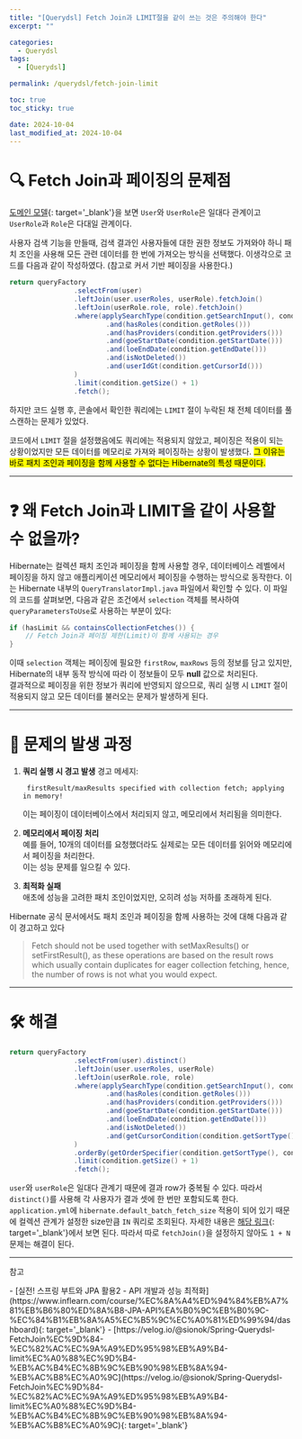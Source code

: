 ```yaml
---
title: "[Querydsl] Fetch Join과 LIMIT절을 같이 쓰는 것은 주의해야 한다"
excerpt: ""

categories:
  - Querydsl
tags:
  - [Querydsl]

permalink: /querydsl/fetch-join-limit

toc: true
toc_sticky: true

date: 2024-10-04
last_modified_at: 2024-10-04
---
```


# 🔍 Fetch Join과 페이징의 문제점

[도메인 모델](https://ijnooyah.github.io/spring-data-jpa/role#-%EB%8F%84%EB%A9%94%EC%9D%B8-%EB%AA%A8%EB%8D%B8%EA%B3%BC-%ED%85%8C%EC%9D%B4%EB%B8%94){: target='_blank'}을 보면 `User`와 `UserRole`은 일대다 관계이고 `UserRole`과 `Role`은 다대일 관계이다.  

사용자 검색 기능을 만들때, 검색 결과인 사용자들에 대한 권한 정보도 가져와야 하니 패치 조인을 사용해 모든 관련 데이터를 한 번에 가져오는 방식을 선택했다. 이생각으로 코드를 다음과 같이 작성하였다. (참고로 커서 기반 페이징을 사용한다.)

```java
return queryFactory
                .selectFrom(user)
                .leftJoin(user.userRoles, userRole).fetchJoin()
                .leftJoin(userRole.role, role).fetchJoin()
                .where(applySearchType(condition.getSearchInput(), condition.getSearchType())
                        .and(hasRoles(condition.getRoles()))
                        .and(hasProviders(condition.getProviders()))
                        .and(goeStartDate(condition.getStartDate()))
                        .and(loeEndDate(condition.getEndDate()))
                        .and(isNotDeleted())
                        .and(userIdGt(condition.getCursorId()))
                )
                .limit(condition.getSize() + 1)
                .fetch();
```

하지만 코드 실행 후, 콘솔에서 확인한 쿼리에는 `LIMIT` 절이 누락된 채 전체 데이터를 풀 스캔하는 문제가 있었다.

코드에서 `LIMIT` 절을 설정했음에도 쿼리에는 적용되지 않았고, 페이징은 적용이 되는 상황이었지만 모든 데이터를 메모리로 가져와 페이징하는 상황이 발생했다. <mark>그 이유는 바로 패치 조인과 페이징을 함께 사용할 수 없다는 Hibernate의 특성 때문이다.</mark> 

---

# ❓ 왜 Fetch Join과 LIMIT을 같이 사용할 수 없을까?
Hibernate는 컬렉션 패치 조인과 페이징을 함께 사용할 경우, 데이터베이스 레벨에서 페이징을 하지 않고 애플리케이션 메모리에서 페이징을 수행하는 방식으로 동작한다. 
이는 Hibernate 내부의 `QueryTranslatorImpl.java` 파일에서 확인할 수 있다. 이 파일의 코드를 살펴보면, 다음과 같은 조건에서 `selection` 객체를 복사하여 `queryParametersToUse`로 사용하는 부분이 있다:
```java
if (hasLimit && containsCollectionFetches()) {
    // Fetch Join과 페이징 제한(Limit)이 함께 사용되는 경우
}

```
이때 `selection` 객체는 페이징에 필요한 `firstRow`, `maxRows` 등의 정보를 담고 있지만, Hibernate의 내부 동작 방식에 따라 이 정보들이 모두 **null** 값으로 처리된다.  
결과적으로 페이징을 위한 정보가 쿼리에 반영되지 않으므로, 쿼리 실행 시 `LIMIT` 절이 적용되지 않고 모든 데이터를 불러오는 문제가 발생하게 된다.

---

# 🚧 문제의 발생 과정
1. **쿼리 실행 시 경고 발생**
   경고 메세지:
   ```
    firstResult/maxResults specified with collection fetch; applying in memory!
   ```
   이는 페이징이 데이터베이스에서 처리되지 않고, 메모리에서 처리됨을 의미한다.

2. **메모리에서 페이징 처리**  
   예를 들어, 10개의 데이터를 요청했더라도 실제로는 모든 데이터를 읽어와 메모리에서 페이징을 처리한다.  
   이는 성능 문제를 일으킬 수 있다.

3. **최적화 실패**  
   애초에 성능을 고려한 패치 조인이었지만, 오히려 성능 저하를 초래하게 된다.

Hibernate 공식 문서에서도 패치 조인과 페이징을 함께 사용하는 것에 대해 다음과 같이 경고하고 있다

> Fetch should not be used together with setMaxResults() or setFirstResult(), as these operations are based on the result rows which usually contain duplicates for eager collection fetching, hence, the number of rows is not what you would expect.


---

# 🛠️ 해결

```java
return queryFactory
                .selectFrom(user).distinct()
                .leftJoin(user.userRoles, userRole)
                .leftJoin(userRole.role, role)
                .where(applySearchType(condition.getSearchInput(), condition.getSearchType())
                        .and(hasRoles(condition.getRoles()))
                        .and(hasProviders(condition.getProviders()))
                        .and(goeStartDate(condition.getStartDate()))
                        .and(loeEndDate(condition.getEndDate()))
                        .and(isNotDeleted())
                        .and(getCursorCondition(condition.getSortType(), condition.getOrder(), condition.getCursorId()))
                )
                .orderBy(getOrderSpecifier(condition.getSortType(), condition.getOrder()))
                .limit(condition.getSize() + 1)
                .fetch();
```
`user`와 `userRole`은 일대다 관계기 때문에 결과 row가 중복될 수 있다. 따라서 `distinct()`를 사용해 각 사용자가 결과 셋에 한 번만 포함되도록 한다.  
`application.yml`에 `hibernate.default_batch_fetch_size` 적용이 되어 있기 때문에 컬렉션 관계가 설정한 size만큼 `IN` 쿼리로 조회된다. 자세한 내용은 [해당 링크](https://ijnooyah.github.io/spring-data-jpa/role#-%EC%82%AC%EC%9A%A9%EC%9E%90-%EC%A0%84%EC%B2%B4-%EC%A1%B0%ED%9A%8C-%ED%8E%98%EC%9D%B4%EC%A7%95-%EC%B5%9C%EC%A0%81%ED%99%94){: target='_blank'}에서 보면 된다. 따라서 따로 `fetchJoin()`을 설정하지 않아도 `1 + N` 문제는 해결이 된다.

---
<p class='ref'>참고</p>
- [실전! 스프링 부트와 JPA 활용2 - API 개발과 성능 최적화](https://www.inflearn.com/course/%EC%8A%A4%ED%94%84%EB%A7%81%EB%B6%80%ED%8A%B8-JPA-API%EA%B0%9C%EB%B0%9C-%EC%84%B1%EB%8A%A5%EC%B5%9C%EC%A0%81%ED%99%94/dashboard){: target='_blank'}
- [https://velog.io/@sionok/Spring-Querydsl-FetchJoin%EC%9D%84-%EC%82%AC%EC%9A%A9%ED%95%98%EB%A9%B4-limit%EC%A0%88%EC%9D%B4-%EB%AC%B4%EC%8B%9C%EB%90%98%EB%8A%94-%EB%AC%B8%EC%A0%9C](https://velog.io/@sionok/Spring-Querydsl-FetchJoin%EC%9D%84-%EC%82%AC%EC%9A%A9%ED%95%98%EB%A9%B4-limit%EC%A0%88%EC%9D%B4-%EB%AC%B4%EC%8B%9C%EB%90%98%EB%8A%94-%EB%AC%B8%EC%A0%9C){: target='_blank'}